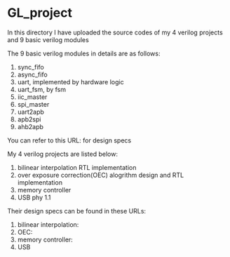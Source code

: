 # GL_project
In this directory I have uploaded the source codes of my 4 verilog projects and 9 basic verilog modules

The 9 basic verilog modules in details are as follows:
1. sync_fifo
2. async_fifo
3. uart, implemented by hardware logic
4. uart_fsm, by fsm
5. iic_master
6. spi_master
7. uart2apb
8. apb2spi
9. ahb2apb

You can refer to this URL:  for design specs

My 4 verilog projects are listed below:
1. bilinear interpolation RTL implementation
2. over exposure correction(OEC) alogrithm design and RTL implementation
3. memory controller
4. USB phy 1.1

Their design specs can be found in these URLs:
1. bilinear interpolation:
2. OEC:
3. memory controller:
4. USB 
